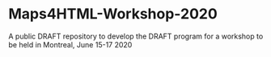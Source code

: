 # Maps4HTML-Workshop-2020
A public DRAFT repository to develop the DRAFT program for a workshop to be held in Montreal, June 15-17 2020 
